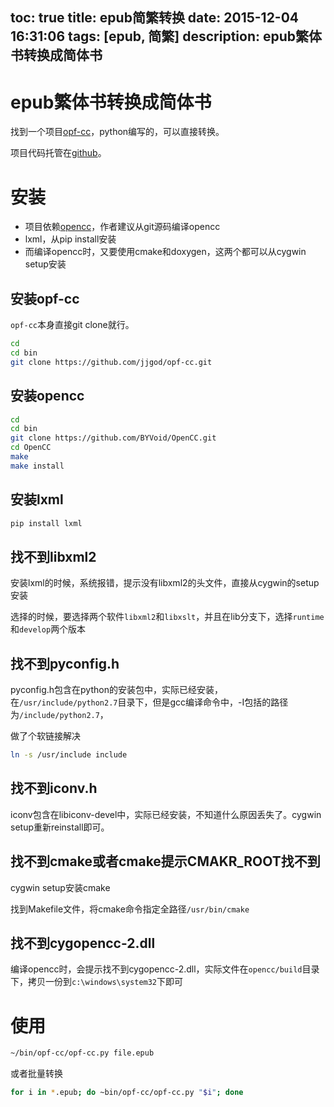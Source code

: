 toc: true
title: epub简繁转换
date: 2015-12-04 16:31:06
tags: [epub, 简繁]
description: epub繁体书转换成简体书
---
# epub繁体书转换成简体书
 
找到一个项目[opf-cc](http://blog.jjgod.org/2013/01/31/opf-cc/)，python编写的，可以直接转换。
 
项目代码托管在[github](https://github.com/jjgod/opf-cc)。
 
# 安装
 
+ 项目依赖[opencc](https://github.com/BYVoid/OpenCC.git)，作者建议从git源码编译opencc
+ lxml，从pip install安装
+ 而编译opencc时，又要使用cmake和doxygen，这两个都可以从cygwin setup安装
 
## 安装opf-cc

`opf-cc`本身直接git clone就行。
 
```bash
cd
cd bin
git clone https://github.com/jjgod/opf-cc.git
```
 
## 安装opencc
 
```bash
cd
cd bin
git clone https://github.com/BYVoid/OpenCC.git
cd OpenCC
make
make install
```
 
## 安装lxml
 
```bash
pip install lxml
```
 
## 找不到libxml2
安装lxml的时候，系统报错，提示没有libxml2的头文件，直接从cygwin的setup安装
 
选择的时候，要选择两个软件`libxml2`和`libxslt`，并且在lib分支下，选择`runtime`和`develop`两个版本
 
## 找不到pyconfig.h
 
pyconfig.h包含在python的安装包中，实际已经安装，在`/usr/include/python2.7`目录下，但是gcc编译命令中，-I包括的路径为`/include/python2.7`，
 
做了个软链接解决
```bash
ln -s /usr/include include
```
 
## 找不到iconv.h
 
iconv包含在libiconv-devel中，实际已经安装，不知道什么原因丢失了。cygwin setup重新reinstall即可。
 
## 找不到cmake或者cmake提示CMAKR_ROOT找不到
 
cygwin setup安装cmake
 
找到Makefile文件，将cmake命令指定全路径`/usr/bin/cmake`
 
## 找不到cygopencc-2.dll
 
编译opencc时，会提示找不到cygopencc-2.dll，实际文件在`opencc/build`目录下，拷贝一份到`c:\windows\system32`下即可
 
# 使用
 
```bash
~/bin/opf-cc/opf-cc.py file.epub
```
 
或者批量转换
```bash
for i in *.epub; do ~bin/opf-cc/opf-cc.py "$i"; done
```
 
